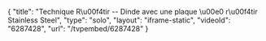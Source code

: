 {
    "title": "Technique R\u00f4tir -- Dinde avec une plaque \u00e0 r\u00f4tir Stainless Steel",
    "type": "solo",
    "layout": "iframe-static",
    "videoId": "6287428",
    "url": "\/tvpembed\/6287428"
}
